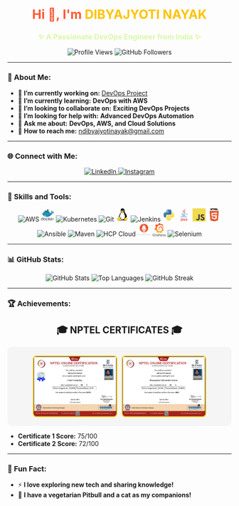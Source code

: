 <h1 align="center" style="color:#FF5733;">Hi 👋, I'm <span style="color:#FFC300;">DIBYAJYOTI NAYAK</span></h1>
<h3 align="center" style="color:#DAF7A6;">✨ A Passionate DevOps Engineer from India ✨</h3>

<p align="center"> 
  <img src="https://komarev.com/ghpvc/?username=dibyaprivate&label=Profile%20Views&color=blueviolet&style=flat-square" alt="Profile Views" /> 
  <img src="https://img.shields.io/github/followers/dibyaprivate?style=social" alt="GitHub Followers" />
</p>

---

### 🚀 About Me:
- 🔬 **I’m currently working on:** [DevOps Project](mailto:ndibyajyotinayak@gmail.com)  
- 🌱 **I’m currently learning:** **DevOps with AWS**  
- 💝 **I’m looking to collaborate on:** **Exciting DevOps Projects**  
- 🤝 **I’m looking for help with:** **Advanced DevOps Automation**  
- 💭 **Ask me about:** **DevOps, AWS, and Cloud Solutions**  
- 📧 **How to reach me:** [ndibyajyotinayak@gmail.com](mailto:ndibyajyotinayak@gmail.com)  

---

### 🌐 Connect with Me:
<p align="center">
  <a href="https://linkedin.com/in/divya-nayak" target="_blank">
    <img src="https://img.shields.io/badge/LinkedIn-0A66C2?style=for-the-badge&logo=linkedin&logoColor=white" alt="LinkedIn" />
  </a>
  <a href="https://instagram.com/nayakbanty67" target="_blank">
    <img src="https://img.shields.io/badge/Instagram-E4405F?style=for-the-badge&logo=instagram&logoColor=white" alt="Instagram" />
  </a>
</p>

---
### 🔧 Skills and Tools:
<p align="center">
  <img src="https://upload.wikimedia.org/wikipedia/commons/9/93/Amazon_Web_Services_Logo.svg" alt="AWS" width="30" height="30" title="AWS" />
  <img src="https://raw.githubusercontent.com/devicons/devicon/master/icons/docker/docker-original-wordmark.svg" alt="Docker" width="30" height="30" title="Docker" />
  <img src="https://www.vectorlogo.zone/logos/kubernetes/kubernetes-icon.svg" alt="Kubernetes" width="30" height="30" title="Kubernetes" />
  <img src="https://www.vectorlogo.zone/logos/git-scm/git-scm-icon.svg" alt="Git" width="30" height="30" title="Git" />
  <img src="https://raw.githubusercontent.com/devicons/devicon/master/icons/linux/linux-original.svg" alt="Linux" width="30" height="30" title="Linux" />
  <img src="https://www.vectorlogo.zone/logos/jenkins/jenkins-icon.svg" alt="Jenkins" width="30" height="30" title="Jenkins" />
  <img src="https://raw.githubusercontent.com/devicons/devicon/master/icons/python/python-original.svg" alt="Python" width="30" height="30" title="Python" />
  <img src="https://raw.githubusercontent.com/devicons/devicon/master/icons/java/java-original-wordmark.svg" alt="Core Java" width="30" height="30" title="Core Java" />
  <img src="https://raw.githubusercontent.com/devicons/devicon/master/icons/javascript/javascript-original.svg" alt="JavaScript" width="30" height="30" title="JavaScript" />
  <img src="https://raw.githubusercontent.com/devicons/devicon/master/icons/html5/html5-original-wordmark.svg" alt="HTML5" width="30" height="30" title="HTML5" />
  <img src="https://www.vectorlogo.zone/logos/ansible/ansible-icon.svg" alt="Ansible" width="30" height="30" title="Ansible" />
  <img src="https://www.vectorlogo.zone/logos/apache_maven/apache_maven-ar21.svg" alt="Maven" width="30" height="30" title="Maven" />
  <img src="https://www.vectorlogo.zone/logos/hashicorp/hashicorp-icon.svg" alt="HCP Cloud" width="30" height="30" title="HCP Cloud" />
  <img src="https://raw.githubusercontent.com/devicons/devicon/master/icons/prometheus/prometheus-original-wordmark.svg" alt="Prometheus" width="30" height="30" title="Prometheus" />
  <img src="https://raw.githubusercontent.com/devicons/devicon/master/icons/grafana/grafana-original-wordmark.svg" alt="Grafana" width="30" height="30" title="Grafana" />
  <img src="https://www.selenium.dev/images/selenium_logo_square_green.png" alt="Selenium" width="30" height="30" title="Selenium" />
</p>



---

### 📊 GitHub Stats:
<p align="center">
  <img src="https://github-readme-stats.vercel.app/api?username=dibyaprivate&show_icons=true&theme=radical" alt="GitHub Stats" />
  <img src="https://github-readme-stats.vercel.app/api/top-langs/?username=dibyaprivate&layout=compact&theme=radical" alt="Top Languages" />
  <img src="https://github-readme-streak-stats.herokuapp.com/?user=dibyaprivate&theme=radical" alt="GitHub Streak" />
</p>

---

### 🏆 Achievements:
<h2 align="center">🎓 NPTEL CERTIFICATES 🎓</h2>
<p align="center" style="display: flex; justify-content: center; gap: 10px; background-color: #f5f5f5; padding: 20px; border-radius: 10px;">
  <img src="cloudcomputing(76).jpg" alt="Cloud Computing Certificate 1" style="width: 40%; height: auto; border: 2px solid #FFC300; border-radius: 8px;" />
  <img src="MANAGEMENTINFORMATIONSYSTEM.jpg" alt="MANAGEMENT INFORMATION SYSTEM" style="width: 40%; height: auto; border: 2px solid #FFC300; border-radius: 8px;" />
</p>
<ul>
  <li><strong>Certificate 1 Score:</strong> 75/100</li>
  <li><strong>Certificate 2 Score:</strong> 72/100</li>
</ul>

---

### 🎉 Fun Fact:
- ⚡ **I love exploring new tech and sharing knowledge!**
- 🐾 **I have a vegetarian Pitbull and a cat as my companions!**

